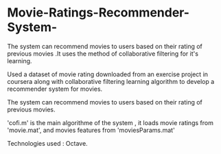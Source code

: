 # Movie-Ratings-Recommender-System-
The system can recommend movies to users based on their rating of previous movies .It uses the method of collaborative filtering for it's learning.



Used a dataset of movie rating downloaded  from an exercise project in coursera along with collaborative filtering learning algorithm to develop a recommender system for movies.

The system can recommend movies to users based on their rating of previous movies.

'cofi.m' is the main algorithme of the system , it loads movie ratings from 'movie.mat', and movies features from 'moviesParams.mat'

Technologies used : Octave.
